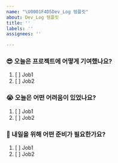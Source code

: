 ```yaml
---
name: "\U0001F4D5Dev_Log 템플릿"
about: Dev_Log 템플릿
title: ''
labels: ''
assignees: ''

---
```


### 😎 오늘은 프로젝트에 어떻게 기여했나요?
1. [ ] Job1
2. [ ] Job2

### 😭 오늘은 어떤 어려움이 있었나요?
1. [ ] Job1
2. [ ] Job2

### 🤪 내일을 위해 어떤 준비가 필요한가요?
1. [ ] Job1
2. [ ] Job2
